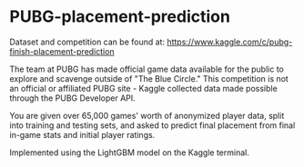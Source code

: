 # PUBG-placement-prediction

Dataset and competition can be found at: https://www.kaggle.com/c/pubg-finish-placement-prediction

The team at PUBG has made official game data available for the public to explore and scavenge outside of "The Blue Circle." This competition is not an official or affiliated PUBG site - Kaggle collected data made possible through the PUBG Developer API.

You are given over 65,000 games' worth of anonymized player data, split into training and testing sets, and asked to predict final placement from final in-game stats and initial player ratings.

Implemented using the LightGBM model on the Kaggle terminal.
